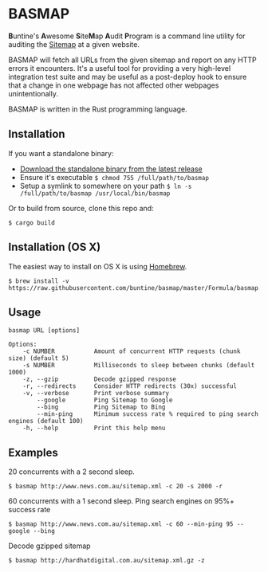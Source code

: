 # BASMAP
**B**untine's **A**wesome **S**ite**M**ap **A**udit **P**rogram is a command line utility for auditing the [Sitemap](https://en.wikipedia.org/wiki/Sitemaps) at a given website.

BASMAP will fetch all URLs from the given sitemap and report on any HTTP errors it encounters. It's a useful tool for providing a very high-level integration test suite and may be useful as a post-deploy hook to ensure that a change in one webpage has not affected other webpages unintentionally.

BASMAP is written in the Rust programming language.

## Installation

If you want a standalone binary:

  * [Download the standalone binary from the latest release](https://github.com/buntine/basmap/releases)
  * Ensure it's executable ```$ chmod 755 /full/path/to/basmap```
  * Setup a symlink to somewhere on your path ```$ ln -s /full/path/to/basmap /usr/local/bin/basmap```

Or to build from source, clone this repo and:

```
$ cargo build
```

## Installation (OS X)

The easiest way to install on OS X is using [Homebrew](http://brew.sh/).

```
$ brew install -v https://raw.githubusercontent.com/buntine/basmap/master/Formula/basmap.rb
```

## Usage

```
basmap URL [options]

Options:
    -c NUMBER           Amount of concurrent HTTP requests (chunk size) (default 5)
    -s NUMBER           Milliseconds to sleep between chunks (default 1000)
    -z, --gzip          Decode gzipped response
    -r, --redirects     Consider HTTP redirects (30x) successful
    -v, --verbose       Print verbose summary
        --google        Ping Sitemap to Google
        --bing          Ping Sitemap to Bing
        --min-ping      Minimum success rate % required to ping search engines (default 100)
    -h, --help          Print this help menu
```

## Examples


20 concurrents with a 2 second sleep.
```
$ basmap http://www.news.com.au/sitemap.xml -c 20 -s 2000 -r
```

60 concurrents with a 1 second sleep. Ping search engines on 95%+ success rate
```
$ basmap http://www.news.com.au/sitemap.xml -c 60 --min-ping 95 --google --bing
```

Decode gzipped sitemap
```
$ basmap http://hardhatdigital.com.au/sitemap.xml.gz -z
```
